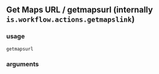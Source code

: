 
## Get Maps URL / getmapsurl (internally `is.workflow.actions.getmapslink`)


### usage
`getmapsurl `

### arguments

